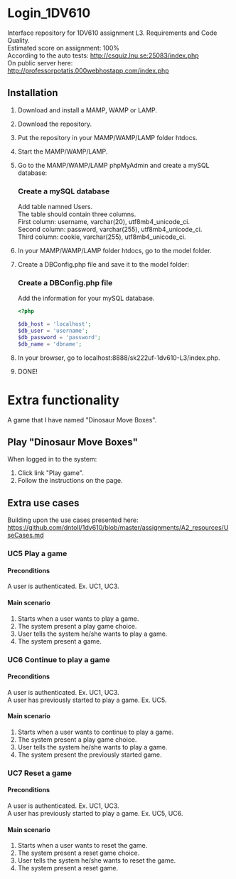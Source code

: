 # Login_1DV610
Interface repository for 1DV610 assignment L3. Requirements and Code Quality.  
Estimated score on assignment: 100%  
According to the auto tests: http://csquiz.lnu.se:25083/index.php  
On public server here: http://professorpotatis.000webhostapp.com/index.php

## Installation
1. Download and install a MAMP, WAMP or LAMP.
2. Download the repository.
3. Put the repository in your MAMP/WAMP/LAMP folder htdocs.
4. Start the MAMP/WAMP/LAMP.
5. Go to the MAMP/WAMP/LAMP phpMyAdmin and create a mySQL database:

    ### Create a mySQL database
    Add table namned Users.  
    The table should contain three columns.  
    First column: username, varchar(20), utf8mb4_unicode_ci.  
    Second column: password, varchar(255), utf8mb4_unicode_ci.  
    Third column: cookie, varchar(255), utf8mb4_unicode_ci.

6. In your MAMP/WAMP/LAMP folder htdocs, go to the model folder.
7. Create a DBConfig.php file and save it to the model folder:

    ### Create a DBConfig.php file
    Add the information for your mySQL database.  
    ```php
    <?php

    $db_host = 'localhost';
    $db_user = 'username';
    $db_password = 'password';
    $db_name = 'dbname';
    ```

8. In your browser, go to localhost:8888/sk222uf-1dv610-L3/index.php.
9. DONE!


# Extra functionality
A game that I have named "Dinosaur Move Boxes".

## Play "Dinosaur Move Boxes"
When logged in to the system:  
1. Click link "Play game".
2. Follow the instructions on the page.

## Extra use cases
Building upon the use cases presented here:  
https://github.com/dntoll/1dv610/blob/master/assignments/A2_resources/UseCases.md

### UC5 Play a game
#### Preconditions
A user is authenticated. Ex. UC1, UC3.
#### Main scenario
1. Starts when a user wants to play a game.
2. The system present a play game choice.
3. User tells the system he/she wants to play a game.
4. The system present a game.

### UC6 Continue to play a game
#### Preconditions
A user is authenticated. Ex. UC1, UC3.  
A user has previously started to play a game. Ex. UC5.
#### Main scenario
1. Starts when a user wants to continue to play a game.
2. The system present a play game choice.
3. User tells the system he/she wants to play a game.
4. The system present the previously started game.

### UC7 Reset a game
#### Preconditions
A user is authenticated. Ex. UC1, UC3.  
A user has previously started to play a game. Ex. UC5, UC6.
#### Main scenario
1. Starts when a user wants to reset the game.
2. The system present a reset game choice.
3. User tells the system he/she wants to reset the game.
4. The system present a reset game.
